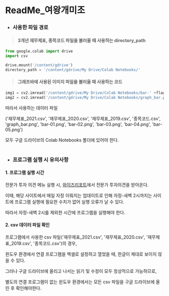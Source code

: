 # ReadMe_여왕개미조


+ ### 사용한 파일 경로
> #### 3개년 재무제표, 종목코드 파일을 불러올 때 사용하는 directory_path

```python
from google.colab import drive
import csv

drive.mount('/content/gdrive')
directory_path = '/content/gdrive/My Drive/Colab Notebooks/'
```

> #### 그래프바에 사용된 이미지 파일을 불러올 때 사용하는 코드

```python
img1 = cv2.imread('/content/gdrive/My Drive/Colab Notebooks/bar-' +flag+'.png', cv2.IMREAD_COLOR)
img2 = cv2.imread('/content/gdrive/My Drive/Colab Notebooks/graph_bar.png', cv2.IMREAD_COLOR)
```

따라서 사용하는 데이터 파일

('재무제표_2021.csv', '재무제표_2020.csv', '재무제표_2019.csv', '종목코드.csv', 'graph_bar.png', 'bar-01.png', 'bar-02.png', 'bar-03.png', 'bar-04.png', 'bar-05.png')

모두 구글 드라이브의 Colab Notebooks 폴더에 있어야 한다.  
<br/>
+ ### 프로그램 실행 시 유의사항

#### 1. 프로그램 실행 시간

전문가 투자 의견 메뉴 실행 시, [와이즈리포트](https://comp.wisereport.co.kr/bsfn/company/c1010001.aspx)에서 전문가 투자의견을 받아온다.

이때, 해당 사이트에서 매일 자정 이뤄지는 업데이트로 인해 자정-새벽 2시까지는 사이트에 프로그램 실행에 필요한 수치가 없어 실행 오류가 날 수 있다.

따라서 자정-새벽 2시를 제외한 시간에 프로그램을 실행해야 한다.

#### 2. csv 데이터 파일 확인

프로그램에서 사용한 csv 파일('재무제표_2021.csv', '재무제표_2020.csv', '재무제표_2019.csv', '종목코드.csv')의 경우, 

윈도우 환경에서 연결 프로그램을 엑셀로 설정하고 열었을 때, 한글이 제대로 보이지 않을 수 있다.

그러나 구글 드라이브에 올리고 나서는 읽기 및 수정이 모두 정상적으로 가능하므로,

별도의 연결 프로그램이 없는 윈도우 환경에서는 모든 csv 파일을 구글 드라이브에 올린 후 확인해야한다.
